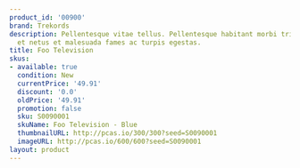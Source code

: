 ```yaml
---
product_id: '00900'
brand: Trekords
description: Pellentesque vitae tellus. Pellentesque habitant morbi tristique senectus
  et netus et malesuada fames ac turpis egestas.
title: Foo Television
skus:
- available: true
  condition: New
  currentPrice: '49.91'
  discount: '0.0'
  oldPrice: '49.91'
  promotion: false
  sku: S0090001
  skuName: Foo Television - Blue
  thumbnailURL: http://pcas.io/300/300?seed=S0090001
  imageURL: http://pcas.io/600/600?seed=S0090001
layout: product
---
```

